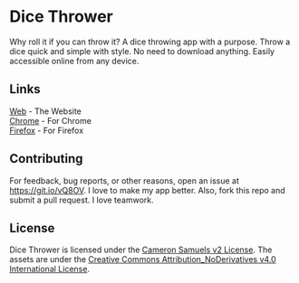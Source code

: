 # Dice Thrower
Why roll it if you can throw it? A dice throwing app with a purpose.
Throw a dice quick and simple with style. No need to download anything.
Easily accessible online from any device.

## Links
[Web](https://dice.ml) - The Website
<br>[Chrome](https://goo.gl/knfd3k) - For Chrome
<br>[Firefox](https://goo.gl/t9ETnw) - For Firefox

## Contributing
For feedback, bug reports, or other reasons, open an issue at <https://git.io/vQ8OV>. I love to make my app better. Also, fork this repo and submit a pull request. I love teamwork.

## License
Dice Thrower is licensed under the [Cameron Samuels v2 License](LICENSE). The assets are under the [Creative Commons Attribution_NoDerivatives v4.0 International License](https://creativecommons.org/licenses/by-nd/4.0/legalcode).
